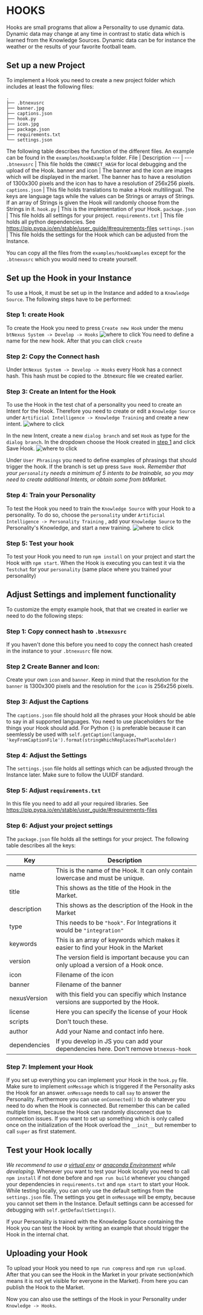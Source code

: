 # HOOKS
Hooks are small programs that allow a Personality to use dynamic data. Dynamic data may change at any time in contrast to static data which is learned from the Knowledge Sources. Dynamic data can be for instance the weather or the results of your favorite football team.


## Set up a new Project
To implement a Hook you need to create a new project folder which includes at least the following files:
```
.
├── .btnexusrc
├── banner.jpg
├── captions.json
├── hook.py
├── icon.jpg
├── package.json
├── requirements.txt
└── settings.json
```
The following table describes the function of the different files. An example can be found in the `examples/hookExample` folder.
File | Description 
--- | --- 
`.btnexusrc` | This file holds the `CONNECT_HASH` for local debugging and the upload of the Hook.
banner and icon | The banner and the icon are images which will be displayed in the market. The banner has to have a resolution of 1300x300 pixels and the icon has to have a resolution of 256x256 pixels.
`captions.json` | This file holds translations to make a Hook multilingual. The keys are language tags while the values can be Strings or arrays of Strings. If an array of Strings is given the Hook will randomly choose from the Strings in it.
`hook.py` | This is the implementation of your Hook.
`package.json` | This file holds all settings for your project. 
`requirements.txt` | This file holds all python dependencies. See https://pip.pypa.io/en/stable/user_guide/#requirements-files
`settings.json` | This file holds the settings for the Hook which can be adjusted from the Instance.

You can copy all the files from the `examples/hookExamples` except for the `.btnexusrc` which you would need to create yourself.


## Set up the Hook in your Instance
To use a Hook, it must be set up in the Instance and added to a `Knowledge Source`. The following steps have to be performed:
### Step 1: create Hook <a name="step1"></a>

To create the Hook you need to press `Create new Hook` under the menu `btNexus System -> Develop -> Hooks`
![where to click](devHook.png)
You need to define a name for the new hook. After that you can click `create`


### Step 2: Copy the Connect hash
Under `btNexus System -> Develop -> Hooks` every Hook has a connect hash. This hash must be copied to the .btnexurc file we created earlier.

### Step 3: Create an Intent for the Hook
To use the Hook in the test chat of a personality you need to create an Intent for the Hook. Therefore you need to create or edit a `Knowledge Source` under `Artificial Intelligence -> Knowledge Training` and create a new intent. 
![where to click](newIntent.png)

In the new Intent, create a new `dialog branch` and set `Hook` as type for the `dialog branch`. In the dropdown choose the Hook created in [step 1](#step1) and click Save Hook.
![where to click](newBranch.png)

Under `User Phrasings` you need to define examples of phrasings that should trigger the hook. If the branch is set up press `Save Hook`.
*Remember that your `personality` needs a minimum of 5 intents to be trainable, so you may need to create additional Intents, or obtain some from btMarket.*

### Step 4: Train your Personality
To test the Hook you need to train the `Knowledge Source` with your Hook to a personality. To do so, choose the `personality` under `Artificial Intelligence -> Personality Training` , add your `Knowledge Source` to the Personality's Knowledge, and start a new training.
![where to click](train.png)

### Step 5: Test your hook
To test your Hook you need to run `npm install` on your project and start the Hook with `npm start`.
When the Hook is executing you can test it via the `Testchat` for your `personality`
(same place where you trained your personality)

## Adjust Settings and implement functionality
To customize the empty example hook, that that we created in earlier we need to do the following steps:

### Step 1: Copy connect hash to `.btnexusrc`
If you haven't done this before you need to copy the connect hash created in the instance to your `.btnexusrc` file now.

### Step 2 Create Banner and Icon: 
Create your own `icon` and `banner`. Keep in mind that the resolution for the `banner` is 1300x300 pixels and the resolution for the `icon` is 256x256 pixels.

### Step 3: Adjust the Captions
The `captions.json` file should hold all the phrases your Hook should be able to say in all supported languages. You need to use placeholders for the things your Hook should add. For Python `{}` is preferable because it can seemlessly be used with `self.getCaption(language, 'keyFromCaptionFile').format(stringWhichReplacesThePlaceholder)`

### Step 4: Adjust the Settings
The `settings.json` file holds all settings which can be adjusted through the Instance later. Make sure to follow the UUIDF standard.
<!-- Add link to definition of the standard -->

### Step 5: Adjust `requirements.txt`
In this file you need to add all your required libraries.
See https://pip.pypa.io/en/stable/user_guide/#requirements-files

### Step 6: Adjust your project settings
The `package.json` file holds all the settings for your project. The following table describes all the keys:

Key | Description 
--- | --- 
name | This is the name of the Hook. It can only contain lowercase and must be unique.
title | This shows as the title of the Hook in the Market.
description | This shows as the description of the Hook in the Market
type | This needs to be `"hook"`. For Integrations it would be `"integration"`
keywords | This is an array of keywords which makes it easier to find your Hook in the Market
version | The version field is important because you can only upload a version of a Hook once.
icon | Filename of the icon
banner | Filename of the banner
nexusVersion | with this field you can specifiy which Instance versions are supported by the Hook.
license | Here you can specify the license of your Hook
scripts | Don't touch these.
author | Add your Name and contact info here.
dependencies | If you develop in JS you can add your dependencies here. Don't remove `btnexus-hook`

### Step 7: Implement your Hook
If you set up everything you can implement your Hook in the `hook.py` file.
Make sure to implement `onMessage` which is triggered if the Personality asks the Hook for an answer. `onMessage` needs to call `say` to answer the Personality. Furthermore you can use `onConnected()` to do whatever you need to do when the Hook is connected. But remember this can be called multiple times, because the Hook can randomly disconnect due to connection issues. If you want to set up something which is only called once on the initialization of the Hook overload the `__init__` but remember to call `super` as first statement.

## Test your Hook locally
*We recommend to use a [virtual env](https://virtualenv.pypa.io/en/stable/) or [anaconda Environment](https://www.anaconda.com/) while developing.*
Whenever you want to test your Hook locally you need to call `npm install` if not done before and `npm run build` whenever you changed your dependencies in `requirements.txt` and `npm start` to start your Hook. 
While testing locally, you can only use the default settings from the `settings.json` file. The settings you get in `onMessage` will be empty, because you cannot set them in the Instance. Default settings cann be accessed for debugging with `self.getDefaultSettings()`.

If your Personality is trained with the Knowledge Source containing the Hook you can test the Hook by writing an example that should trigger the Hook in the internal chat.


## Uploading your Hook
To upload your Hook you need to `npm run compress` and `npm run upload`.
After that you can see the Hook in the Market in your private section(which means it is not yet visible for everyone in the Market). From here you can publish the Hook to the Market. 
<!-- TODO: Some Images here? -->
Now you can also use the settings of the Hook in your Personality under `Knowledge -> Hooks`.


